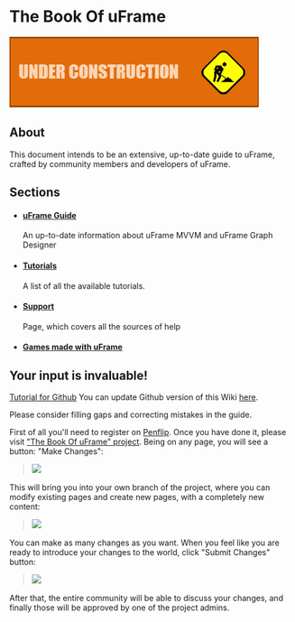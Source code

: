# The Book Of uFrame

![](images/callout_inprogress.png)

## About

This document intends to be an extensive, up-to-date guide to uFrame, crafted by community members and developers of uFrame.

## Sections

- #### [uFrame Guide](pages/home.md)
  An up-to-date information about uFrame MVVM and uFrame Graph Designer


- #### [Tutorials](uframe-documentation/blob/master/tutorials/home.md)
  A list of all the available tutorials.


- #### [Support](uframe-documentation/blob/master/support/home.md)
  Page, which covers all the sources of help

- #### [Games made with uFrame](uframe-documentation/blob/master/pages/uframe-games.md)


## Your input is invaluable!

[Tutorial for Github](uframe-documentation/blob/master/support/github.md)
You can update Github version of this Wiki [here](https://github.com/bartlomiejwolk/uFrame-Wiki/blob/master/pages/home.md).

Please consider filling gaps and correcting mistakes in the guide.

First of all you'll need to register on [Penflip](https://www.penflip.com). Once you have done it, please visit ["The Book Of uFrame" project](https://www.penflip.com/bartlomiejwolk/uframe-documentation). Being on any page, you will see a button: "Make Changes":

> ![](http://i.imgur.com/rQdKe6a.png)

This will bring you into your own branch of the project, where you can modify existing pages and create new pages, with a completely new content:

> ![](http://i.imgur.com/rZr82xY.png)

You can make as many changes as you want. When you feel like you are ready to introduce your changes to the world, click "Submit Changes" button:

> ![](http://i.imgur.com/OltxT4F.png)

After that, the entire community will be able to discuss your changes, and finally those will be approved by one of the project admins.
